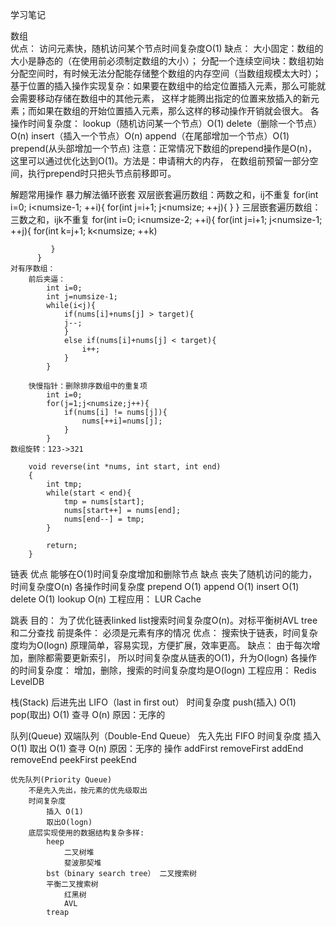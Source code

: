 学习笔记

      
数组        
  优点：
	访问元素快，随机访问某个节点时间复杂度O(1)
  缺点：
    大小固定：数组的大小是静态的（在使用前必须制定数组的大小）；
    分配一个连续空间块：数组初始分配空间时，有时候无法分配能存储整个数组的内存空间（当数组规模太大时）；
    基于位置的插入操作实现复杂：如果要在数组中的给定位置插入元素，那么可能就会需要移动存储在数组中的其他元素，
                            这样才能腾出指定的位置来放插入的新元素；而如果在数组的开始位置插入元素，那么这样的移动操作开销就会很大。
  各操作时间复杂度：
	lookup（随机访问某一个节点）O(1)
	delete（删除一个节点）O(n)
	insert（插入一个节点）O(n)
	append（在尾部增加一个节点）O(1)
	prepend(从头部增加一个节点) 注意：正常情况下数组的prepend操作是O(n)，
								   这里可以通过优化达到O(1)。方法是：申请稍大的内存，
                                   在数组前预留一部分空间，执行prepend时只把头节点前移即可。 
  
  解题常用操作
    暴力解法循环嵌套
		双层嵌套遍历数组：两数之和，ij不重复
          for(int i=0; i<numsize-1; ++i){
			 for(int j=i+1; j<numsize; ++j){
			 }
          }
        三层嵌套遍历数组：三数之和，ijk不重复
          for(int i=0; i<numsize-2; ++i){
			 for(int j=i+1; j<numsize-1; ++j){
				for(int k=j+1; k<numsize; ++k)
				
			 }
          }
    对有序数组：
		前后夹逼：
			int i=0;
			int j=numsize-1;
			while(i<j){
				if(nums[i]+nums[j] > target){
				j--;
				}
				else if(nums[i]+nums[j] < target){
					i++;
				}
			}
			
		快慢指针：删除排序数组中的重复项
			int i=0;
			for(j=1;j<numsize;j++){
				if(nums[i] != nums[j]){
					nums[++i]=nums[j];
				}
			}
	数组旋转：123->321
	    
		void reverse(int *nums, int start, int end)
		{
			int tmp;
			while(start < end){
				tmp = nums[start];
				nums[start++] = nums[end];
				nums[end--] = tmp;
			}
			
			return;
		}
		
			
			
			
		
    

链表
	优点
		能够在O(1)时间复杂度增加和删除节点
	缺点
		丧失了随机访问的能力，时间复杂度O(n)
	各操作时间复杂度
		prepend  O(1)
		append  O(1)
		insert  O(1)
		delete  O(1)
		lookup O(n)
	工程应用：
		LUR Cache
	


跳表
	目的：
		为了优化链表linked list搜索时间复杂度O(n)。对标平衡树AVL tree和二分查找
	前提条件：
		必须是元素有序的情况
	优点：
		搜索快于链表，时间复杂度均为O(logn)
		 原理简单，容易实现，方便扩展，效率更高。
	缺点：
		由于每次增加，删除都需要更新索引，
		所以时间复杂度从链表的O(1)，升为O(logn)
	各操作的时间复杂度：
		增加，删除，搜索的时间复杂度均是O(logn)
	工程应用：
		Redis
		LevelDB
		

栈(Stack)
	后进先出  LIFO（last in first out）
	时间复杂度
		push(插入) O(1)
		pop(取出) O(1)
		查寻 O(n)  原因：无序的
		


队列(Queue)
	双端队列（Double-End Queue）
		先入先出 FIFO
		时间复杂度
			插入 O(1)
			取出 O(1)
			查寻 O(n) 原因：无序的
		操作
			addFirst
			removeFirst
			addEnd
			removeEnd
			peekFirst
			peekEnd
		

	优先队列(Priority Queue)
		不是先入先出，按元素的优先级取出
		时间复杂度
			插入 O(1)
			取出O(logn)
		底层实现使用的数据结构复杂多样:
			heep
				二叉树堆
				斐波那契堆
			bst（binary search tree） 二叉搜索树
			平衡二叉搜索树
				红黑树
				AVL
			treap
		
